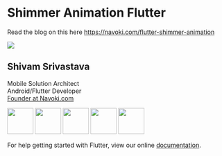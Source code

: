 # Shimmer Animation Flutter
 Read the blog on this here https://navoki.com/flutter-shimmer-animation 

<img src="https://github.com/theshivamlko/flutter_shimmer_animation/blob/master/example.gif?raw=true">


## Shivam Srivastava
Mobile Solution Architect</br>
Android/Flutter Developer</br>
<a href="https://navoki.com">Founder at Navoki.com</a></br>

<a href="https://twitter.com/theshivamlko"><img src="https://navoki.com/wp-content/uploads/2020/04/twitter-icon.png" width="60"></a>
<a href="https://medium.com/@theshivamlko"><img src="https://navoki.com/wp-content/uploads/2020/04/medium-icon.png" width="60"></a>
<a href="https://linkedin.com/in/theshivamlko"><img src="https://navoki.com/wp-content/uploads/2020/04/linkedin-icon.png" width="60"></a>
<a href="https://instagram.com/theshivamlko"><img src="https://navoki.com/wp-content/uploads/2020/04/instagram-icon.png" width="60"></a>
<a href="https://facebook.com/shivamlove11"><img src="https://navoki.com/wp-content/uploads/2020/04/facebook-icon.png" width="60"></a>


For help getting started with Flutter, view our online
[documentation](https://flutter.dev/docs/get-started/install).
